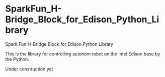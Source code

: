 # SparkFun_H-Bridge_Block_for_Edison_Python_Library
Spark Fun H-Bridge Block for Edison Python Library

This is the library for controlling autonom robot on the Intel Edison base by the Python.

Under construction yet
